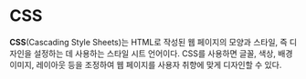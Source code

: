 # CSS

**CSS**(Cascading Style Sheets)는 HTML로 작성된 웹 페이지의 모양과 스타일, 즉 디자인을 설정하는 데 사용하는 스타일 시트 언어이다. CSS를 사용하면 글꼴, 색상, 배경 이미지, 레이아웃 등을 조정하여 웹 페이지를 사용자 취향에 맞게 디자인할 수 있다.
